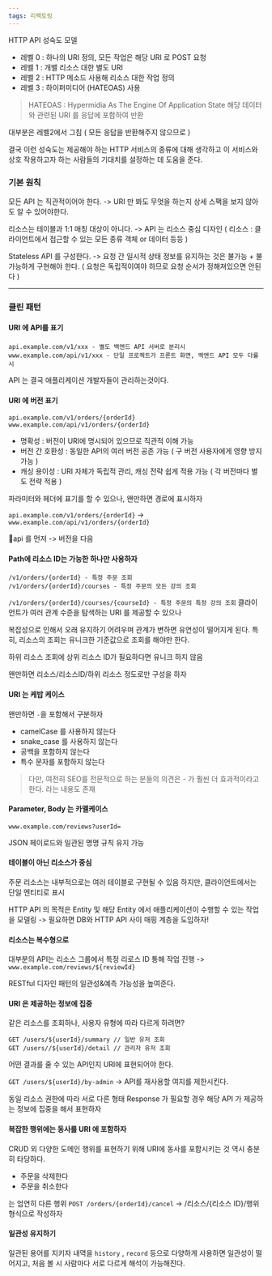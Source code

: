 ```yaml
---
tags: 리팩토링
---
```

HTTP API 성숙도 모델

- 레벨 0 : 하나의 URI 정의, 모든 작업은 해당 URI 로 POST 요청
- 레벨 1 : 개밸 리소스 대한 별도 URI
- 레벨 2 : HTTP 메소드 사용해 리소스 대한 작업 정의
- 레벨 3 : 하이퍼미디어 (HATEOAS) 사용

> HATEOAS : Hypermidia As The Engine Of Application State
> 해당 데이터와 관련된 URI 를 응답에 포함하여 반환

대부분은 레벨2에서 그침 ( 모든 응답을 반환해주지 않으므로 )

결국 이런 성숙도는
제공해야 하는 HTTP 서비스의 종류에 대해 생각하고 이 서비스와 상호 작용하고자 하는 사람들의 기대치를 설정하는 데 도움을 준다.
### 기본 원칙

모든 API 는 직관적이어야 한다.
-> URI 만 봐도 무엇을 하는지 상세 스팩을 보지 않아도 알 수 있어야한다.

리소스는 테이블과 1:1 매칭 대상이 아니다.
-> API 는 리소스 중심 디자인 ( 리소스 : 클라이언트에서 접근할 수 있는 모든 종류 객체 or 데이터 등등 )

Stateless API 를 구성한다.
-> 요청 간 일시적 상태 정보를 유지하는 것은 불가능 + 불가능하게 구현해야 한다.
( 요청은 독립적이여야 하므로 요청 순서가 정해져있으면 안된다 )

---

### 클린 패턴
#### URI 에 API를 표기

```
api.example.com/v1/xxx - 별도 백엔드 API 서버로 분리시
www.example.com/api/v1/xxx - 단일 프로젝트가 프론트 화면, 백엔드 API 모두 다룰시
```

API 는 결국 애플리케이션 개발자들이 관리하는것이다.
#### URI 에 버전 표기

```
api.example.com/v1/orders/{orderId} 
www.example.com/api/v1/orders/{orderId}
```

- 명확성 : 버전이 URI에 명시되어 있으므로 직관적 이해 가능
- 버전 간 호환성 : 동일한 API의 여러 버전 공존 가능 ( 구 버전 사용자에게 영향 방지 가능 )
- 캐싱 용이성 : URI 자체가 독립적 관리, 캐싱 전략 쉽게 적용 가능  ( 각 버전마다 별도 전략 적용 )

파라미터와 헤더에 표기를 할 수 있으나, 왠만하면 경로에 표시하자

`api.example.com/v1/orders/{orderId}` ->  `www.example.com/api/v1/orders/{orderId}`

api 를 먼저 -> 버전을 다음
#### Path에 리소스 ID는 가능한 하나만 사용하자

```
/v1/orders/{orderId} - 특정 주문 조회
/v1/orders/{orderId}/courses - 특정 주문의 모든 강의 조회
```

`/v1/orders/{orderId}/courses/{courseId} - 특정 주문의 특정 강의 조회`
클라이언트가 여러 관계 수준을 탐색하는 URI 를 제공할 수 있으나

복잡성으로 인해서 오래 유지하기 어려우며 관계가 변하면 유연성이 떨어지게 된다.
특히, 리소스의 조회는 유니크한 기준값으로 조회를 해야만 한다.

하위 리소스 조회에 상위 리소스 ID가 필요하다면 유니크 하지 않음

왠만하면 리소스/리소스ID/하위 리소스 정도로만 구성을 하자
#### URI 는 케밥 케이스

왠만하면 `-`을 포함해서 구분하자

- camelCase 를 사용하지 않는다
- snake_case 를 사용하지 않는다
- 공백을 포함하지 않는다
- 특수 문자를 포함하지 않는다

>다만, 여전히 SEO를 전문적으로 하는 분들의 의견은 - 가 훨씬 더 효과적이라고 한다.
>라는 내용도 존재
#### Parameter, Body 는 카멜케이스

`www.example.com/reviews?userId=`

JSON 페이로드와 일관된 명명 규칙 유지 가능
#### 테이블이 아닌 리소스가 중심

주문 리소스는 내부적으로는 여러 테이블로 구현될 수 있음
하지만, 클라이언트에서는 단일 엔티티로 표시

HTTP API 의 목적은 Entity 및 해당 Entity 에서 애플리케이션이 수행할 수 있는 작업을 모델링
-> 필요하면 DB와 HTTP API 사이 매핑 계층을 도입하자!
#### 리소스는 복수형으로

대부분의 API는 리소스 그룹에서 특정 리로스 ID 통해 작업 진행
-> `www.example.com/reviews/${reviewId}`

RESTful 디자인 패턴의 일관성&예측 가능성을 높여준다.
#### URI 은 제공하는 정보에 집중

같은 리소스를 조회하나, 사용자 유형에 따라 다르게 하려면?

```
GET /users/${userId}/summary // 일반 유저 조회 
GET /users//${userId}/detail // 관리자 유저 조회
```

어떤 결과를 줄 수 있는 API인지 URI에 표현되어야 한다.

`GET /users/${userId}/by-admin`
-> API를 재사용할 여지를 제한시킨다.

동일 리소스 권한에 따라 서로 다른 형태 Response 가 필요할 경우 해당 API 가 제공하는 정보에 집중을 해서 표현하자
#### 복잡한 행위에는 동사를 URI 에 포함하자

CRUD 외 다양한 도메인 행위를 표현하기 위해 URI에 동사를 포함시키는 것 역시 충분히 타당하다.

- 주문을 삭제한다
- 주문을 취소한다

는 엄연히 다른 행위
`POST /orders/{orderId}/cancel` -> /리소스/{리소스 ID}/행위 형식으로 작성하자
#### 일관성 유지하기

일관된 용어를 지키자
내역을 `history` , `record` 등으로 다양하게 사용하면
일관성이 떨어지고, 처음 볼 시 사람마다 서로 다르게 해석이 가능해진다.

